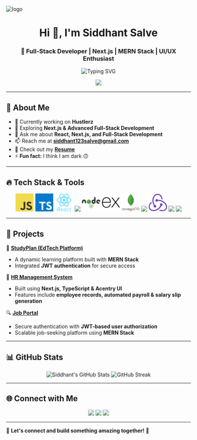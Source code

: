 ![logo]()
<h1 align="center">Hi 👋, I'm Siddhant Salve</h1>
<h3 align="center">🚀 Full-Stack Developer | Next.js | MERN Stack | UI/UX Enthusiast</h3>

<p align="center">
  <img src="https://readme-typing-svg.herokuapp.com?font=Fira+Code&weight=500&pause=1000&color=36BCF7&center=true&vCenter=true&width=600&lines=Building+scalable+and+high-performance+web+apps;Passionate+about+MERN+Stack+%7C+Next.js;Problem+Solver+%7C+UI%2FUX+Designer+%7C+Tech+Enthusiast;Always+learning+new+technologies+%F0%9F%8E%93" alt="Typing SVG" />
</p>



<p align="center">
  <img width="300" src="https://media2.giphy.com/media/v1.Y2lkPTc5MGI3NjExZ2l6eTNveDA3aGFpcGxyc2I3MDE1cTU0Z2JwZnZoa3FrcmEzbjJkcyZlcD12MV9pbnRlcm5hbF9naWZfYnlfaWQmY3Q9Zw/bGgsc5mWoryfgKBx1u/giphy.gif"/>
</p>

---
## 🚀 About Me  
- 🔭 Currently working on **Hustlerz**  
- 🌱 Exploring **Next.js & Advanced Full-Stack Development**  
- 💬 Ask me about **React, Next.js, and Full-Stack Development**  
- 📫 Reach me at **siddhant123salve@gmail.com**  
- 📄 Check out my **[Resume](https://drive.google.com/file/d/1XPtaY_R0ZukDK35OwDYt5hEVYPE2iaJd/view?usp=sharing)**  
- ⚡ **Fun fact:** I think I am dark 🙃  
---

## 🔥 Tech Stack & Tools  
<p align="center">
  <a href="https://developer.mozilla.org/en-US/docs/Web/JavaScript"><img src="https://raw.githubusercontent.com/devicons/devicon/master/icons/javascript/javascript-original.svg" width="50"/></a>
  <a href="https://www.typescriptlang.org/"><img src="https://raw.githubusercontent.com/devicons/devicon/master/icons/typescript/typescript-original.svg" width="50"/></a>
  <a href="https://reactjs.org/"><img src="https://raw.githubusercontent.com/devicons/devicon/master/icons/react/react-original-wordmark.svg" width="50"/></a>
  <a href="https://nextjs.org/"><img src="https://cdn.worldvectorlogo.com/logos/nextjs-2.svg" width="50"/></a>
  <a href="https://nodejs.org/"><img src="https://raw.githubusercontent.com/devicons/devicon/master/icons/nodejs/nodejs-original-wordmark.svg" width="50"/></a>
  <a href="https://expressjs.com/"><img src="https://raw.githubusercontent.com/devicons/devicon/master/icons/express/express-original.svg" width="50"/></a>
  <a href="https://www.mongodb.com/"><img src="https://raw.githubusercontent.com/devicons/devicon/master/icons/mongodb/mongodb-original-wordmark.svg" width="50"/></a>
  <a href="https://tailwindcss.com/"><img src="https://www.vectorlogo.zone/logos/tailwindcss/tailwindcss-icon.svg" width="50"/></a>
  <a href="https://redux.js.org/"><img src="https://raw.githubusercontent.com/devicons/devicon/master/icons/redux/redux-original.svg" width="50"/></a>
  <a href="https://git-scm.com/"><img src="https://www.vectorlogo.zone/logos/git-scm/git-scm-icon.svg" width="50"/></a>
  <a href="https://www.figma.com/"><img src="https://www.vectorlogo.zone/logos/figma/figma-icon.svg" width="50"/></a>
</p>

---

## 📌 Projects  
🚀 **[StudyPlan (EdTech Platform)](https://github.com/siddhantXcoder/Study-Plan)**  
- A dynamic learning platform built with **MERN Stack**  
- Integrated **JWT authentication** for secure access  

💼 **[HR Management System](https://github.com/siddhantXcoder/hrms)**  
- Built using **Next.js, TypeScript & Acentry UI**  
- Features include **employee records, automated payroll & salary slip generation**  

🔍 **[Job Portal](https://jobportal.onoto.tech/)**  
- Secure authentication with **JWT-based user authorization**  
- Scalable job-seeking platform using **MERN Stack**  

---

## 📊 GitHub Stats  
<p align="center">
  <img src="https://github-readme-stats.vercel.app/api?username=siddhantXcoder&show_icons=true&theme=radical" alt="Siddhant's GitHub Stats" width="450"/>
  <img src="https://github-readme-streak-stats.herokuapp.com/?user=siddhantXcoder&theme=radical" alt="GitHub Streak" width="450"/>
</p>

---

## 🌐 Connect with Me  
<p align="center">
  <a href="https://www.linkedin.com/in/siddhant-salve" target="_blank"><img src="https://raw.githubusercontent.com/rahuldkjain/github-profile-readme-generator/master/src/images/icons/Social/linked-in-alt.svg" width="40"/></a>
  <a href="https://www.instagram.com/__wake.up.sid__/" target="_blank"><img src="https://raw.githubusercontent.com/rahuldkjain/github-profile-readme-generator/master/src/images/icons/Social/instagram.svg" width="40"/></a>
  <a href="mailto:siddhant123salve@gmail.com" target="_blank"><img src="https://raw.githubusercontent.com/simple-icons/simple-icons/develop/icons/gmail.svg" width="40"/></a>
</p>

---

🚀 **Let's connect and build something amazing together!** 🎯  
